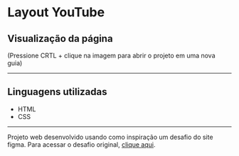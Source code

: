 # Layout YouTube

## Visualização da página
[]()

(Pressione CRTL + clique na imagem para abrir o projeto em uma nova guia)

<hr>

## Linguagens utilizadas
- HTML
- CSS

<hr>

Projeto web desenvolvido usando como inspiração  um desafio do site figma.
Para acessar o desafio original, <a href="https://www.figma.com/file/jV5WYS3zYZD447V61yc1Ch/Desafio-CSS-Avan%C3%A7ado?node-id=0%3A1&t=uJ9sRW746RIZ6ZVl-0">clique aqui</a>.
